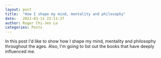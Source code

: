 ```yaml
---
layout: post
title:  "How I shape my mind, mentality and philosophy"
date:   2021-03-11 22:11:37
author: Roger Chi-Jen Lo
categories: Posts
---
```


In this post I'd like to show how I shape my mind, mentality and philosophy throughout the ages. Also, I'm going to list out the books that have deeply influenced me.
